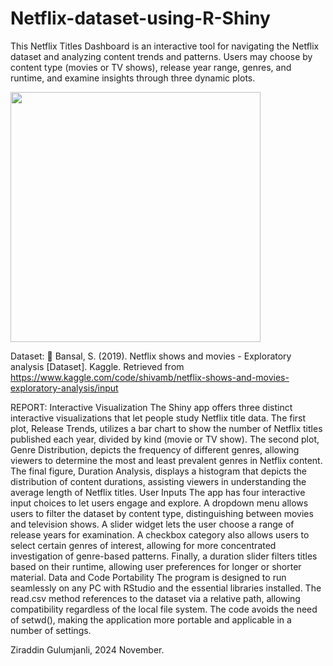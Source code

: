 # Netflix-dataset-using-R-Shiny

This Netflix Titles Dashboard is an interactive tool for navigating the Netflix dataset and analyzing content trends and patterns. Users may choose by content type (movies or TV shows), release year range, genres, and runtime, and examine insights through three dynamic plots.

<img src="https://github.com/user-attachments/assets/386fcf21-5655-41bf-9ba0-9428f60f66da" width="400">

Dataset: 🔗 Bansal, S. (2019). Netflix shows and movies - Exploratory analysis [Dataset]. Kaggle. Retrieved from https://www.kaggle.com/code/shivamb/netflix-shows-and-movies-exploratory-analysis/input

REPORT:
Interactive Visualization
The Shiny app offers three distinct interactive visualizations that let people study Netflix title data. The first plot, Release Trends, utilizes a bar chart to show the number of Netflix titles published each year, divided by kind (movie or TV show). The second plot, Genre Distribution, depicts the frequency of different genres, allowing viewers to determine the most and least prevalent genres in Netflix content. The final figure, Duration Analysis, displays a histogram that depicts the distribution of content durations, assisting viewers in understanding the average length of Netflix titles.
User Inputs
The app has four interactive input choices to let users engage and explore. A dropdown menu allows users to filter the dataset by content type, distinguishing between movies and television shows. A slider widget lets the user choose a range of release years for examination. A checkbox category also allows users to select certain genres of interest, allowing for more concentrated investigation of genre-based patterns. Finally, a duration slider filters titles based on their runtime, allowing user preferences for longer or shorter material.
Data and Code Portability
The program is designed to run seamlessly on any PC with RStudio and the essential libraries installed. The read.csv method references to the dataset via a relative path, allowing compatibility regardless of the local file system. The code avoids the need of setwd(), making the application more portable and applicable in a number of settings.

Ziraddin Gulumjanli, 2024 November.

